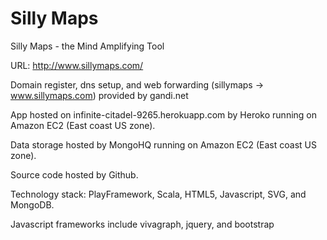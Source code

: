 Silly Maps
===

Silly Maps - the Mind Amplifying Tool

URL: http://www.sillymaps.com/

Domain register, dns setup, and web forwarding (sillymaps -> www.sillymaps.com) provided by gandi.net

App hosted on infinite-citadel-9265.herokuapp.com by Heroko running on Amazon EC2 (East coast US zone).

Data storage hosted by MongoHQ running on Amazon EC2 (East coast US zone).

Source code hosted by Github.

Technology stack: PlayFramework, Scala, HTML5, Javascript, SVG, and MongoDB.

Javascript frameworks include vivagraph, jquery, and bootstrap



